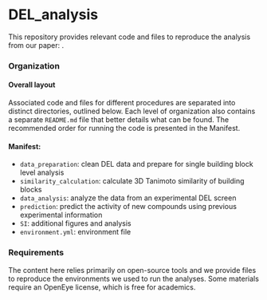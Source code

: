 # DEL_analysis
This repository provides relevant code and files to reproduce the analysis from our paper: <add paper DOI>. 

### Organization
#### Overall layout
Associated code and files for different procedures are separated into distinct directories, outlined below. Each level of organization also contains a separate `README.md` file that better details what can be found. The recommended order for running the code is presented in the Manifest. 

#### Manifest:
- `data_preparation`: clean DEL data and prepare for single building block level analysis
- `similarity_calculation`: calculate 3D Tanimoto similarity of building blocks
- `data_analysis`: analyze the data from an experimental DEL screen
- `prediction`: predict the activity of new compounds using previous experimental information
- `SI`: additional figures and analysis 
- `environment.yml`: environment file

### Requirements
The content here relies primarily on open-source tools and we provide files to reproduce the environments we used to run the analyses. Some materials require an OpenEye license, which is free for academics. 

